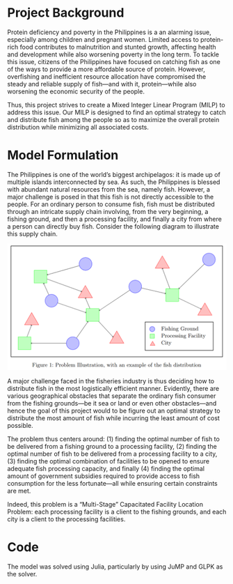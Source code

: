 # Project Background
Protein deficiency and poverty in the Philippines is a an alarming issue, especially among children and pregnant women. Limited access to protein-rich food contributes to malnutrition and stunted growth, affecting health and development while also worsening poverty in the long term. To tackle this issue, citizens of the Philippines have focused on catching fish as one of the ways to provide a more affordable source of protein. However, overfishing and inefficient resource allocation have compromised the steady and reliable supply of fish—and with it, protein—while also worsening the economic security of the people. 

Thus, this project strives to create a Mixed Integer Linear Program (MILP) to address this issue. Our MILP is designed to find an optimal strategy to catch and distribute fish among the people so as to maximize the overall protein distribution while minimizing all associated costs.

# Model Formulation
The Philippines is one of the world’s biggest archipelagos: it is made up of multiple islands interconnected by sea. As such, the Philippines is blessed with abundant natural resources from the sea, namely fish. However, a major challenge is posed in that this fish is not directly accessible to the people. For an ordinary person to consume fish, fish must be distributed through an intricate supply chain involving, from the very beginning, a fishing ground, and then a processing facility, and finally a city from where a person can directly buy fish. Consider the following diagram to illustrate this supply chain.

![](diagram.png)

A major challenge faced in the fisheries industry is thus deciding how to distribute fish in the most logistically efficient manner. Evidently, there are various geographical obstacles that separate the ordinary fish consumer from the fishing grounds—be it sea or land or even other obstacles—and hence the goal of this project would to be figure out an optimal strategy to distribute the most amount of fish while incurring the least amount of cost possible.

The problem thus centers around: (1) finding the optimal number of fish to be delivered from a fishing ground to a processing facility, (2) finding the optimal number of fish to be delivered from a processing facility to a city, (3) finding the optimal combination of facilities to be opened to ensure adequate fish processing capacity, and finally (4) finding the optimal amount of government subsidies required to provide access to fish consumption for the less fortunate—all while ensuring certain constraints are met. 

Indeed, this problem is a “Multi-Stage” Capacitated Facility Location Problem: each processing facility is a client to the fishing grounds, and each city is a client to the processing facilities.

# Code
The model was solved using Julia, particularly by using JuMP and GLPK as the solver.